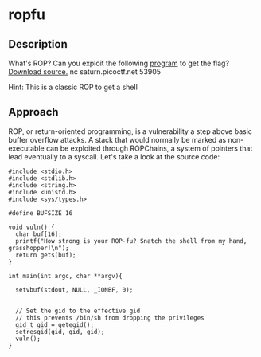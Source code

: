# ropfu

## Description

What's ROP?
Can you exploit the following [program](https://artifacts.picoctf.net/c/266/vuln) to get the flag? [Download source.](https://artifacts.picoctf.net/c/266/vuln.c)
nc saturn.picoctf.net 53905

Hint: This is a classic ROP to get a shell

## Approach

ROP, or return-oriented programming, is a vulnerability a step above basic buffer overflow attacks. A stack that would normally be marked as non-executable can be exploited through ROPChains, a system of pointers that lead eventually to a syscall. Let's take a look at the source code:

```
#include <stdio.h>
#include <stdlib.h>
#include <string.h>
#include <unistd.h>
#include <sys/types.h>

#define BUFSIZE 16

void vuln() {
  char buf[16];
  printf("How strong is your ROP-fu? Snatch the shell from my hand, grasshopper!\n");
  return gets(buf);
}

int main(int argc, char **argv){

  setvbuf(stdout, NULL, _IONBF, 0);
  

  // Set the gid to the effective gid
  // this prevents /bin/sh from dropping the privileges
  gid_t gid = getegid();
  setresgid(gid, gid, gid);
  vuln();
}
```

